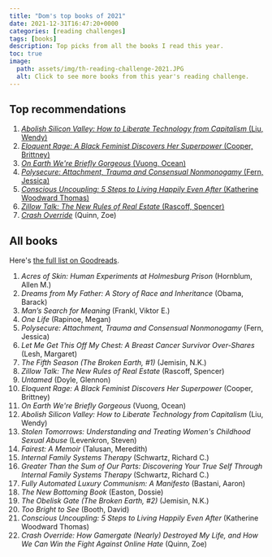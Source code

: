 ```yaml
---
title: "Dom's top books of 2021"
date: 2021-12-31T16:47:20+0000
categories: [reading challenges]
tags: [books]
description: Top picks from all the books I read this year.
toc: true
image:
  path: assets/img/th-reading-challenge-2021.JPG
  alt: Click to see more books from this year's reading challenge.
---
```


## Top recommendations

1. [_Abolish Silicon Valley: How to Liberate Technology from Capitalism_ (Liu, Wendy)](https://www.goodreads.com/book/show/48760481-abolish-silicon-valley)
1. [_Eloquent Rage: A Black Feminist Discovers Her Superpower_ (Cooper, Brittney)](https://www.goodreads.com/book/show/33574165-eloquent-rage)
1. [_On Earth We're Briefly Gorgeous_ (Vuong, Ocean)](https://www.goodreads.com/book/show/41880609-on-earth-we-re-briefly-gorgeous)
1. [_Polysecure: Attachment, Trauma and Consensual Nonmonogamy_ (Fern, Jessica)](https://www.goodreads.com/book/show/52569124-polysecure)
1. [_Conscious Uncoupling: 5 Steps to Living Happily Even After_ (Katherine Woodward Thomas)](https://www.goodreads.com/book/show/22747762-conscious-uncoupling)
1. [_Zillow Talk: The New Rules of Real Estate_ (Rascoff, Spencer)](https://www.goodreads.com/book/show/22217711-zillow-talk)
1. [_Crash Override_](https://www.goodreads.com/book/show/28251812-crash-override) (Quinn, Zoe)

## All books

Here's [the full list on Goodreads](https://www.goodreads.com/user_challenges/30766708).

1. _Acres of Skin: Human Experiments at Holmesburg Prison_ (Hornblum, Allen M.)
1. _Dreams from My Father: A Story of Race and Inheritance_ (Obama, Barack)
1. _Man’s Search for Meaning_ (Frankl, Viktor E.)
1. _One Life_ (Rapinoe, Megan)
1. _Polysecure: Attachment, Trauma and Consensual Nonmonogamy_ (Fern, Jessica)
1. _Let Me Get This Off My Chest: A Breast Cancer Survivor Over-Shares_ (Lesh, Margaret)
1. _The Fifth Season (The Broken Earth, #1)_ (Jemisin, N.K.)
1. _Zillow Talk: The New Rules of Real Estate_ (Rascoff, Spencer)
1. _Untamed_ (Doyle, Glennon)
1. _Eloquent Rage: A Black Feminist Discovers Her Superpower_ (Cooper, Brittney)
1. _On Earth We're Briefly Gorgeous_ (Vuong, Ocean)
1. _Abolish Silicon Valley: How to Liberate Technology from Capitalism_ (Liu, Wendy)
1. _Stolen Tomorrows: Understanding and Treating Women's Childhood Sexual Abuse_ (Levenkron, Steven)
1. _Fairest: A Memoir_ (Talusan, Meredith)
1. _Internal Family Systems Therapy_ (Schwartz, Richard C.)
1. _Greater Than the Sum of Our Parts: Discovering Your True Self Through Internal Family Systems Therapy_ (Schwartz, Richard C.)
1. _Fully Automated Luxury Communism: A Manifesto_ (Bastani, Aaron)
1. _The New Bottoming Book_ (Easton, Dossie)
1. _The Obelisk Gate (The Broken Earth, #2)_ (Jemisin, N.K.)
1. _Too Bright to See_ (Booth, David)
1. _Conscious Uncoupling: 5 Steps to Living Happily Even After_ (Katherine Woodward Thomas)
1. _Crash Override: How Gamergate (Nearly) Destroyed My Life, and How We Can Win the Fight Against Online Hate_ (Quinn, Zoe)
